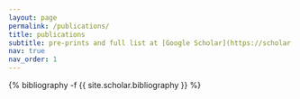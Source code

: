 ```yaml
---
layout: page
permalink: /publications/
title: publications
subtitle: pre-prints and full list at [Google Scholar](https://scholar.google.com/citations?user=nXH3XJsAAAAJ&hl=en)
nav: true
nav_order: 1
---
```

<!-- _pages/publications.md -->
<div class="publications">

{% bibliography -f {{ site.scholar.bibliography }} %}

</div>
